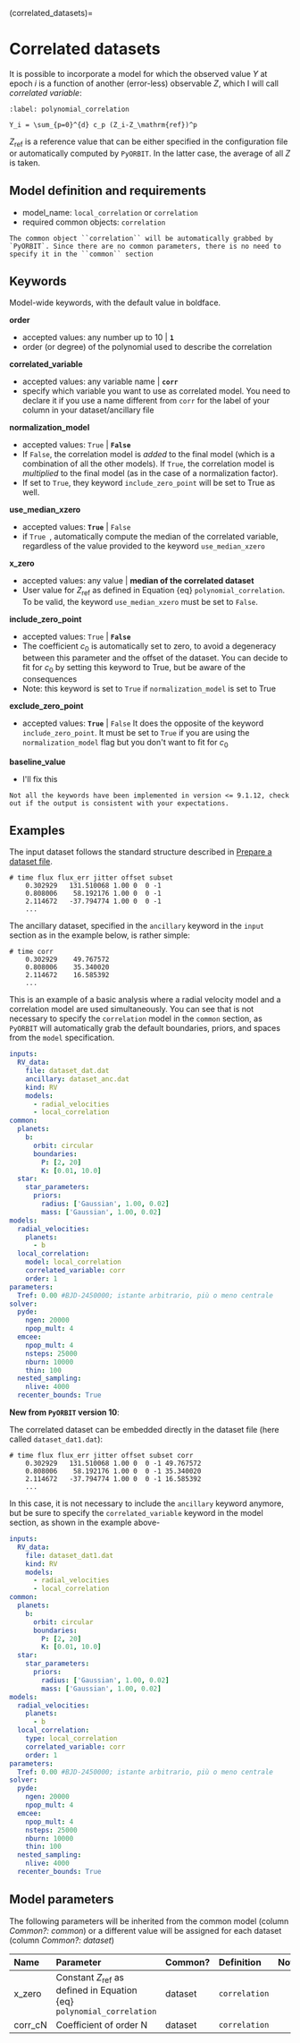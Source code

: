 (correlated_datasets)=

# Correlated datasets

It is possible to incorporate a model for which the observed value $Y$ at epoch $i$ is a function of another (error-less) observable $Z$, which I will call *correlated variable*:

```{math}
:label: polynomial_correlation

Y_i = \sum_{p=0}^{d} c_p (Z_i-Z_\mathrm{ref})^p

```

$Z_\mathrm{ref}$ is a reference value that can be either specified in the configuration file or automatically computed by `PyORBIT`. In the latter case, the average of all $Z$ is taken.

## Model definition and requirements

- model_name: ``local_correlation`` or ``correlation``
- required common objects: ``correlation``

```{tip}
The common object ``correlation`` will be automatically grabbed by `PyORBIT`. Since there are no common parameters, there is no need to specify it in the ``common`` section
```

## Keywords

Model-wide keywords, with the default value in boldface.

**order**
* accepted values: any number up to 10 | **`1`**
* order (or degree) of the polynomial used to describe the correlation

**correlated_variable**
* accepted values: any variable name  | **`corr`**
* specify which variable you want to use as correlated model. You need to declare it if you use a name different from `corr` for the label of your column in your dataset/ancillary file

**normalization_model**
* accepted values: `True` | **`False`**
* If `False`, the correlation model is *added* to the final model (which is a combination of all the other models). If `True`, the correlation model is *multiplied* to the final model (as in the case of a normalization factor).
* If set to `True`, they keyword `include_zero_point` will be set to True as well.

**use_median_xzero**
* accepted values: **`True`** | `False`
* if  `True `, automatically compute the median of the correlated variable, regardless of the value provided to the keyword `use_median_xzero`

**x_zero**
* accepted values: any value | **median of the correlated dataset**
* User value for $Z_\mathrm{ref}$ as defined in Equation {eq} `polynomial_correlation`. To be valid, the keyword `use_median_xzero` must be set to `False`.

**include_zero_point**
* accepted values: `True` | **`False`**
* The coefficient $c_0$ is automatically set to zero, to avoid a degeneracy between this parameter and the offset of the dataset. You can decide to fit for $c_0$ by setting this keyword to True, but be aware of the consequences
* Note: this keyword is set to `True` if `normalization_model` is set to True

**exclude_zero_point**
* accepted values: **`True`** | `False`
It does the opposite of the keyword `include_zero_point`. It must be set to `True` if you are using the `normalization_model` flag but you don't want to fit for $c_0$

**baseline_value**

* I'll fix this

```{warning}
Not all the keywords have been implemented in version <= 9.1.12, check out if the output is consistent with your expectations.
```
## Examples

The input dataset follows the standard structure described in [Prepare a dataset file](prepare_dataset).

```
# time flux flux_err jitter offset subset
    0.302929   131.510068 1.00 0  0 -1
    0.808006    58.192176 1.00 0  0 -1
    2.114672   -37.794774 1.00 0  0 -1
    ...
```

The ancillary dataset, specified in the `ancillary` keyword in the `input` section as in the example below, is rather simple:

```
# time corr
    0.302929    49.767572
    0.808006    35.340020
    2.114672    16.585392
    ...
```

This is an example of a basic analysis where a radial velocity model and a correlation model are used simultaneously. You can see that is not necessary to specify the `correlation` model in the `common` section, as `PyORBIT` will automatically grab the default boundaries, priors, and spaces from the `model` specification.

```yaml
inputs:
  RV_data:
    file: dataset_dat.dat
    ancillary: dataset_anc.dat
    kind: RV
    models:
      - radial_velocities
      - local_correlation
common:
  planets:
    b:
      orbit: circular
      boundaries:
        P: [2, 20]
        K: [0.01, 10.0]
  star:
    star_parameters:
      priors:
        radius: ['Gaussian', 1.00, 0.02]
        mass: ['Gaussian', 1.00, 0.02]
models:
  radial_velocities:
    planets:
      - b
  local_correlation:
    model: local_correlation
    correlated_variable: corr
    order: 1
parameters:
  Tref: 0.00 #BJD-2450000; istante arbitrario, più o meno centrale
solver:
  pyde:
    ngen: 20000
    npop_mult: 4
  emcee:
    npop_mult: 4
    nsteps: 25000
    nburn: 10000
    thin: 100
  nested_sampling:
    nlive: 4000
  recenter_bounds: True
```

**New from `PyORBIT` version 10**:

The correlated dataset can be embedded directly in the dataset file (here called `dataset_dat1.dat`):
```
# time flux flux_err jitter offset subset corr
    0.302929   131.510068 1.00 0  0 -1 49.767572
    0.808006    58.192176 1.00 0  0 -1 35.340020
    2.114672   -37.794774 1.00 0  0 -1 16.585392
    ...
```

In this case, it is not necessary to include the `ancillary` keyword anymore, but be sure to specify the `correlated_variable` keyword in the model section, as shown in the example above-

```yaml
inputs:
  RV_data:
    file: dataset_dat1.dat
    kind: RV
    models:
      - radial_velocities
      - local_correlation
common:
  planets:
    b:
      orbit: circular
      boundaries:
        P: [2, 20]
        K: [0.01, 10.0]
  star:
    star_parameters:
      priors:
        radius: ['Gaussian', 1.00, 0.02]
        mass: ['Gaussian', 1.00, 0.02]
models:
  radial_velocities:
    planets:
      - b
  local_correlation:
    type: local_correlation
    correlated_variable: corr
    order: 1
parameters:
  Tref: 0.00 #BJD-2450000; istante arbitrario, più o meno centrale
solver:
  pyde:
    ngen: 20000
    npop_mult: 4
  emcee:
    npop_mult: 4
    nsteps: 25000
    nburn: 10000
    thin: 100
  nested_sampling:
    nlive: 4000
  recenter_bounds: True
```

## Model parameters

The following parameters will be inherited from the common model (column *Common?: common*) or a different value will be assigned for each dataset (column *Common?: dataset*)

| Name        | Parameter | Common?  | Definition  | Notes |
| :---        | :-------- | :-------------  | :-----  | :---- |
| x_zero      | Constant $Z_\mathrm{ref}$ as defined in Equation {eq} `polynomial_correlation` | dataset | ``correlation``     | |
| corr_cN     | Coefficient of order N | dataset | ``correlation``     | |
